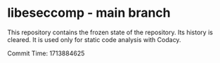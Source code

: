 # libeseccomp - main branch

This repository contains the frozen state of the repository.
Its history is cleared. It is used only for static code
analysis with Codacy.

Commit Time: 1713884625